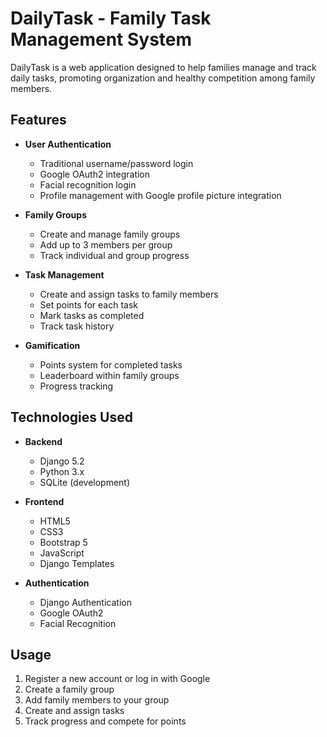 # DailyTask - Family Task Management System

DailyTask is a web application designed to help families manage and track daily tasks, promoting organization and healthy competition among family members.

## Features

- **User Authentication**
  - Traditional username/password login
  - Google OAuth2 integration
  - Facial recognition login
  - Profile management with Google profile picture integration

- **Family Groups**
  - Create and manage family groups
  - Add up to 3 members per group
  - Track individual and group progress

- **Task Management**
  - Create and assign tasks to family members
  - Set points for each task
  - Mark tasks as completed
  - Track task history

- **Gamification**
  - Points system for completed tasks
  - Leaderboard within family groups
  - Progress tracking

## Technologies Used

- **Backend**
  - Django 5.2
  - Python 3.x
  - SQLite (development)

- **Frontend**
  - HTML5
  - CSS3
  - Bootstrap 5
  - JavaScript
  - Django Templates

- **Authentication**
  - Django Authentication
  - Google OAuth2
  - Facial Recognition



## Usage

1. Register a new account or log in with Google
2. Create a family group
3. Add family members to your group
4. Create and assign tasks
5. Track progress and compete for points

